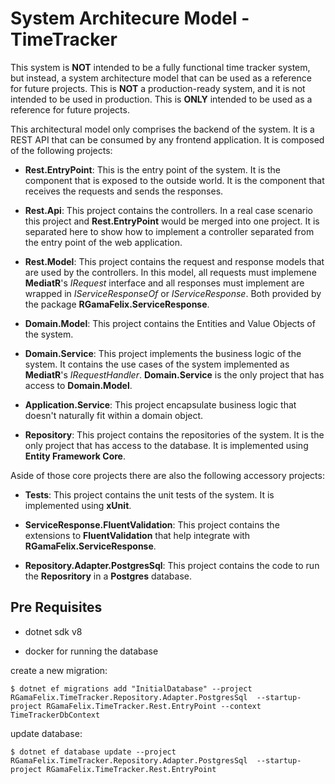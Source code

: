 # System Architecure Model - TimeTracker

This system is **NOT** intended to be a fully functional time tracker system, but instead, a system architecture model that can be used as a reference for future projects.
This is **NOT** a production-ready system, and it is not intended to be used in production.
This is **ONLY** intended to be used as a reference for future projects.

This architectural model only comprises the backend of the system. It is a REST API that can be consumed by any frontend application.
It is composed of the following projects:

* **Rest.EntryPoint**: This is the entry point of the system. It is the component that is exposed to the outside world. It is the component that receives the requests and sends the responses.

* **Rest.Api**: This project contains the controllers. In a real case scenario this project and __Rest.EntryPoint__ would be merged into one project. It is separated here to show how to implement a controller separated from the entry point of the web application.

* **Rest.Model**: This project contains the request and response models that are used by the controllers. In this model, all requests must implemene **MediatR**'s _IRequest_ interface and all responses must implement are wrapped in _IServiceResponseOf<T>_ or _IServiceResponse_. Both provided by the package **RGamaFelix.ServiceResponse**.

* **Domain.Model**: This project contains the Entities and Value Objects of the system.

* **Domain.Service**: This project implements the business logic of the system. It contains the use cases of the system implemented as **MediatR**'s _IRequestHandler_. **Domain.Service** is the only project that has access to **Domain.Model**.

* **Application.Service**: This project encapsulate business logic that doesn't naturally fit within a domain object.

* **Repository**: This project contains the repositories of the system. It is the only project that has access to the database. It is implemented using **Entity Framework Core**.

Aside of those core projects there are also the following accessory projects:

* **Tests**: This project contains the unit tests of the system. It is implemented using **xUnit**.

* **ServiceResponse.FluentValidation**: This project contains the extensions to **FluentValidation** that help integrate with **RGamaFelix.ServiceResponse**.

* **Repository.Adapter.PostgresSql**: This project contains the code to run the **Reposritory** in a **Postgres** database.

## Pre Requisites

* dotnet sdk v8 

* docker for running the database



create a new migration:

`$ dotnet ef migrations add "InitialDatabase" --project RGamaFelix.TimeTracker.Repository.Adapter.PostgresSql  --startup-project RGamaFelix.TimeTracker.Rest.EntryPoint --context TimeTrackerDbContext`

update database:

`$ dotnet ef database update --project RGamaFelix.TimeTracker.Repository.Adapter.PostgresSql  --startup-project RGamaFelix.TimeTracker.Rest.EntryPoint`

